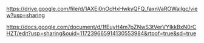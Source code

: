 
https://drive.google.com/file/d/1AXEi0nOcHxHwkyQFQ_faxnVaROWajIgc/view?usp=sharing



https://docs.google.com/document/d/1fEuyH4m7pZNwS3tVerVYIkkBxN0rCHZT/edit?usp=sharing&ouid=117239665914130553984&rtpof=true&sd=true
